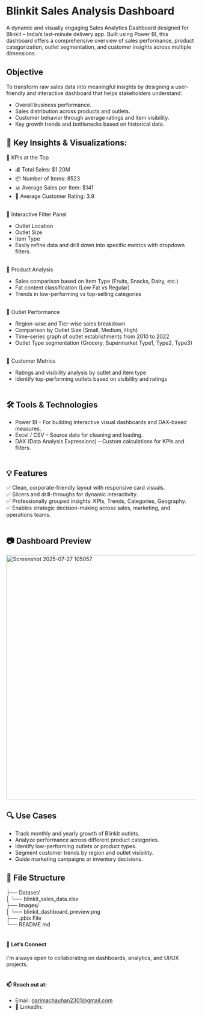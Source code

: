 # Blinkit Sales Analysis Dashboard
A dynamic and visually engaging Sales Analytics Dashboard designed for Blinkit – India’s last-minute delivery app. Built using Power BI, this dashboard offers a comprehensive overview of sales performance, product categorization, outlet segmentation, and customer insights across multiple dimensions.

## Objective
To transform raw sales data into meaningful insights by designing a user-friendly and interactive dashboard that helps stakeholders understand:

- Overall business performance.
- Sales distribution across products and outlets.
- Customer behavior through average ratings and item visibility.
- Key growth trends and bottlenecks based on historical data.

## 📌 Key Insights & Visualizations:<br/>

🔷 KPIs at the Top<br/>
- 💰 Total Sales: $1.20M<br/>
- 📦 Number of Items: 8523<br/>
- 📊 Average Sales per Item: $141<br/>
- 🌟 Average Customer Rating: 3.9<br/><br/>

🔷 Interactive Filter Panel<br/>
- Outlet Location<br/>
- Outlet Size<br/>
- Item Type<br/>
- Easily refine data and drill down into specific metrics with dropdown filters.<br/><br/>

🔷 Product Analysis<br/>
- Sales comparison based on Item Type (Fruits, Snacks, Dairy, etc.)<br/>
- Fat content classification (Low Fat vs Regular)<br/>
- Trends in low-performing vs top-selling categories<br/><br/>

🔷 Outlet Performance<br/>
- Region-wise and Tier-wise sales breakdown<br/>
- Comparison by Outlet Size (Small, Medium, High)<br/>
- Time-series graph of outlet establishments from 2010 to 2022<br/>
- Outlet Type segmentation (Grocery, Supermarket Type1, Type2, Type3)<br/><br/>

🔷 Customer Metrics<br/>
- Ratings and visibility analysis by outlet and item type<br/>
- Identify top-performing outlets based on visibility and ratings<br/><br/>

## 🛠 Tools & Technologies<br/>
- Power BI – For building interactive visual dashboards and DAX-based measures.<br/>
- Excel / CSV – Source data for cleaning and loading.<br/>
- DAX (Data Analysis Expressions) – Custom calculations for KPIs and filters.<br/><br/>

## 💡 Features<br/>
✅ Clean, corporate-friendly layout with responsive card visuals.<br/>
✅ Slicers and drill-throughs for dynamic interactivity.<br/>
✅ Professionally grouped insights: KPIs, Trends, Categories, Geography.<br/>
✅ Enables strategic decision-making across sales, marketing, and operations teams.<br/><br/>

## 📷 Dashboard Preview

<img width="1145" height="650" alt="Screenshot 2025-07-27 105057" src="https://github.com/user-attachments/assets/7cae2faa-3df0-4c10-a207-f2676577c818" />


## 🔍 Use Cases<br/>
- Track monthly and yearly growth of Blinkit outlets.<br/>
- Analyze performance across different product categories.<br/>
- Identify low-performing outlets or product types.<br/>
- Segment customer trends by region and outlet visibility.<br/>
- Guide marketing campaigns or inventory decisions.<br/>

## 📂 File Structure

├── Dataset/ <br/>
│   └── blinkit_sales_data.xlsx<br/>
├── Images/<br/>
│   └── blinkit_dashboard_preview.png<br/>
├── .pbix File<br/>
└── README.md<br/><br/>

#### 🔗 Let’s Connect<br/>
I'm always open to collaborating on dashboards, analytics, and UI/UX projects.<br/><br/>

#### 📫 Reach out at:<br/> 
- Email: garimachauhan2301@gmail.com <br/>
- 🔗 LinkedIn: <br/>

